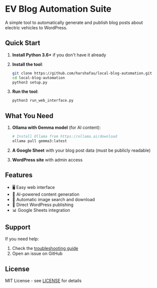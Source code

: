 # EV Blog Automation Suite

A simple tool to automatically generate and publish blog posts about electric vehicles to WordPress.

## Quick Start

1. **Install Python 3.6+** if you don't have it already

2. **Install the tool**:
   ```bash
   git clone https://github.com/harshafau/local-blog-automation.git
   cd local-blog-automation
   python3 setup.py
   ```

3. **Run the tool**:
   ```bash
   python3 run_web_interface.py
   ```

## What You Need

1. **Ollama with Gemma model** (for AI content):
   ```bash
   # Install Ollama from https://ollama.ai/download
   ollama pull gemma3:latest
   ```

2. **A Google Sheet** with your blog post data (must be publicly readable)

3. **WordPress site** with admin access

## Features

- 🖥️ Easy web interface
- 🤖 AI-powered content generation
- 📸 Automatic image search and download
- 📝 Direct WordPress publishing
- 📊 Google Sheets integration

## Support

If you need help:
1. Check the [troubleshooting guide](TROUBLESHOOTING.md)
2. Open an issue on GitHub

## License

MIT License - see [LICENSE](LICENSE) for details